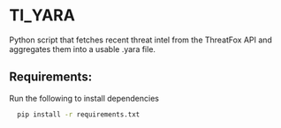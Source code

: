# TI_YARA
Python script that fetches recent threat intel from the ThreatFox API and aggregates them into a usable .yara file.

## Requirements:
Run the following to install dependencies
```bash
  pip install -r requirements.txt
```
